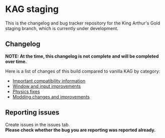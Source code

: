 # KAG staging

This is the changelog and bug tracker repository for the King Arthur's Gold staging branch, which is currently under development.

## Changelog

**NOTE: At the time, this changelog is not complete and will be completed over time.**

Here is a list of changes of this build compared to vanilla KAG by category:
- [Important compatibility information](compatibility.md)
- [Window and input improvements](window-improvements.md)
- [Physics fixes](physics.md)
- [Modding changes and improvements](modding.md)

## Reporting issues

Create issues in the issues tab.  
**Please check whether the bug you are reporting was reported already.**
